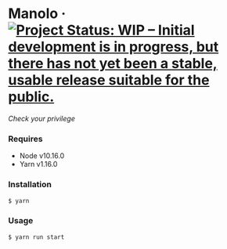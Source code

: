 # Manolo &middot; [![Project Status: WIP – Initial development is in progress, but there has not yet been a stable, usable release suitable for the public.](https://www.repostatus.org/badges/latest/wip.svg)](https://www.repostatus.org/#wip)
*Check your privilege*

### Requires
- Node v10.16.0
- Yarn v1.16.0

### Installation
```sh
$ yarn
```

### Usage
```sh
$ yarn run start
```
